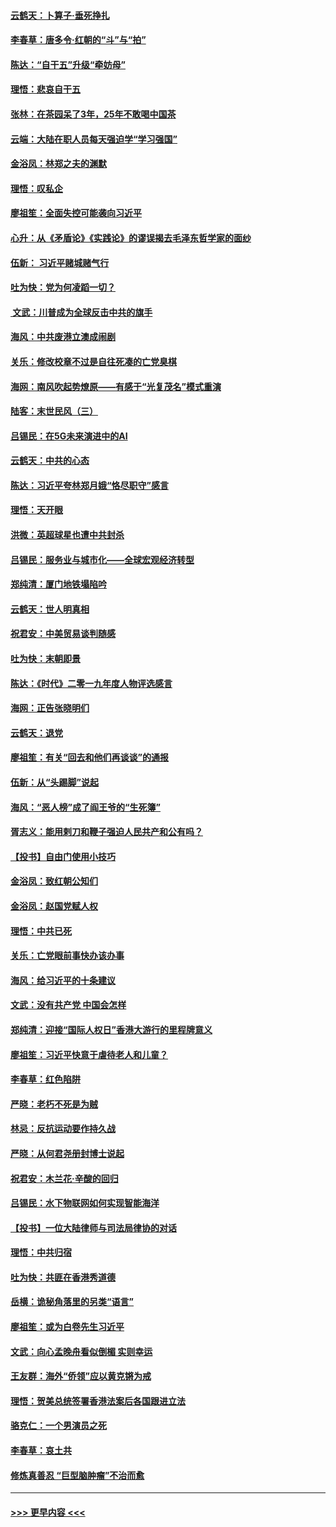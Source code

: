 #### [云鹤天：卜算子‧垂死挣扎](../pages/nsc993/n11739956.md?t=12232255) 
#### [李春草：唐多令‧红朝的“斗”与“拍”](../pages/nsc993/n11739830.md?t=12232255) 
#### [陈达：“自干五”升级“牵妨母”](../pages/nsc993/n11739724.md?t=12232255) 
#### [理悟：悲哀自干五](../pages/nsc993/n11739547.md?t=12232255) 
#### [张林：在茶园呆了3年，25年不敢喝中国茶](../pages/nsc993/n11739240.md?t=12232255) 
#### [云端：大陆在职人员每天强迫学“学习强国”](../pages/nsc993/n11738735.md?t=12232255) 
#### [金浴凤：林郑之夫的渊默](../pages/nsc993/n11737735.md?t=12232255) 
#### [理悟：叹私企](../pages/nsc993/n11737715.md?t=12232255) 
#### [廖祖笙：全面失控可能袭向习近平](../pages/nsc993/n11737704.md?t=12232255) 
#### [心升：从《矛盾论》《实践论》的谬误揭去毛泽东哲学家的面纱](../pages/nsc993/n11736962.md?t=12232255) 
#### [伍新： 习近平赌城赌气行](../pages/nsc993/n11736929.md?t=12232255) 
#### [吐为快：党为何凌蹈一切？](../pages/nsc993/n11736915.md?t=12232255) 
#### [ 文武：川普成为全球反击中共的旗手](../pages/nsc993/n11736882.md?t=12232255) 
#### [海风：中共废港立澳成闹剧](../pages/nsc993/n11735857.md?t=12232255) 
#### [关乐：修改校章不过是自往死凑的亡党臭棋](../pages/nsc993/n11735097.md?t=12232255) 
#### [海网：南风吹起势燎原——有感于“光复茂名”模式重演](../pages/nsc993/n11732308.md?t=12232255) 
#### [陆客：末世民风（三）](../pages/nsc993/n11732211.md?t=12232255) 
#### [吕锡民：在5G未来演进中的AI](../pages/nsc993/n11730010.md?t=12232255) 
#### [云鹤天：中共的心态](../pages/nsc993/n11729906.md?t=12232255) 
#### [陈达：习近平夸林郑月娥“恪尽职守”感言](../pages/nsc993/n11729881.md?t=12232255) 
#### [理悟：天开眼](../pages/nsc993/n11729699.md?t=12232255) 
#### [洪微：英超球星也遭中共封杀](../pages/nsc993/n11727243.md?t=12232255) 
#### [吕锡民：服务业与城市化——全球宏观经济转型](../pages/nsc993/n11725845.md?t=12232255) 
#### [郑纯清：厦门地铁塌陷吟](../pages/nsc993/n11725813.md?t=12232255) 
#### [云鹤天：世人明真相](../pages/nsc993/n11725621.md?t=12232255) 
#### [祝君安：中美贸易谈判随感](../pages/nsc993/n11725609.md?t=12232255) 
#### [吐为快：末朝即景](../pages/nsc993/n11723365.md?t=12232255) 
#### [陈达：《时代》二零一九年度人物评选感言](../pages/nsc993/n11723337.md?t=12232255) 
#### [海网：正告张晓明们](../pages/nsc993/n11723228.md?t=12232255) 
#### [云鹤天：退党](../pages/nsc993/n11723056.md?t=12232255) 
#### [廖祖笙：有关“回去和他们再谈谈”的通报](../pages/nsc993/n11722442.md?t=12232255) 
#### [伍新：从“头踢脚”说起](../pages/nsc993/n11722429.md?t=12232255) 
#### [海风：“恶人榜”成了阎王爷的“生死簿”](../pages/nsc993/n11722272.md?t=12232255) 
#### [胥志义：能用剌刀和鞭子强迫人民共产和公有吗？](../pages/nsc993/n11720569.md?t=12232255) 
#### [【投书】自由门使用小技巧](../pages/nsc993/n11720180.md?t=12232255) 
#### [金浴凤：致红朝公知们](../pages/nsc993/n11720563.md?t=12232255) 
#### [金浴凤：赵国党赋人权](../pages/nsc993/n11720533.md?t=12232255) 
#### [理悟：中共已死](../pages/nsc993/n11720233.md?t=12232255) 
#### [关乐：亡党眼前事快办该办事](../pages/nsc993/n11719160.md?t=12232255) 
#### [海风：给习近平的十条建议](../pages/nsc993/n11717616.md?t=12232255) 
#### [文武：没有共产党 中国会怎样](../pages/nsc993/n11717584.md?t=12232255) 
#### [郑纯清：迎接“国际人权日”香港大游行的里程牌意义](../pages/nsc993/n11717417.md?t=12232255) 
#### [廖祖笙：习近平快意于虐待老人和儿童？](../pages/nsc993/n11715313.md?t=12232255) 
#### [李春草：红色陷阱](../pages/nsc993/n11715029.md?t=12232255) 
#### [严晓：老朽不死是为贼](../pages/nsc993/n11712910.md?t=12232255) 
#### [林忌：反抗运动要作持久战](../pages/nsc993/n11712623.md?t=12232255) 
#### [严晓：从何君尧册封博士说起](../pages/nsc993/n11712465.md?t=12232255) 
#### [祝君安：木兰花·辛酸的回归](../pages/nsc993/n11712381.md?t=12232255) 
#### [吕锡民：水下物联网如何实现智能海洋](../pages/nsc993/n11711158.md?t=12232255) 
#### [【投书】一位大陆律师与司法局律协的对话](../pages/nsc993/n11709675.md?t=12232255) 
#### [理悟：中共归宿](../pages/nsc993/n11710059.md?t=12232255) 
#### [吐为快：共匪在香港秀道德](../pages/nsc993/n11709979.md?t=12232255) 
#### [岳横：诡秘角落里的另类“语言”](../pages/nsc993/n11709792.md?t=12232255) 
#### [廖祖笙：或为白卷先生习近平](../pages/nsc993/n11708330.md?t=12232255) 
#### [文武：向心孟晚舟看似倒楣 实则幸运](../pages/nsc993/n11708236.md?t=12232255) 
#### [王友群：海外“侨领”应以黄克锵为戒](../pages/nsc993/n11706176.md?t=12232255) 
#### [理悟：贺美总统签署香港法案后各国跟进立法](../pages/nsc993/n11706853.md?t=12232255) 
#### [骆克仁：一个男演员之死](../pages/nsc993/n11706677.md?t=12232255) 
#### [李春草：哀土共](../pages/nsc993/n11706255.md?t=12232255) 
#### [修炼真善忍 “巨型脑肿瘤”不治而愈](../pages/nsc993/n11705340.md?t=12232255) 

----
#### [ >>> 更早内容 <<< ](../indexes/nsc993-earlier.md)
